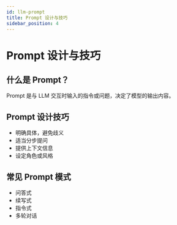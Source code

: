 ```yaml
---
id: llm-prompt
title: Prompt 设计与技巧
sidebar_position: 4
---
```


# Prompt 设计与技巧

## 什么是 Prompt？
Prompt 是与 LLM 交互时输入的指令或问题，决定了模型的输出内容。

## Prompt 设计技巧
- 明确具体，避免歧义
- 适当分步提问
- 提供上下文信息
- 设定角色或风格

## 常见 Prompt 模式
- 问答式
- 续写式
- 指令式
- 多轮对话 